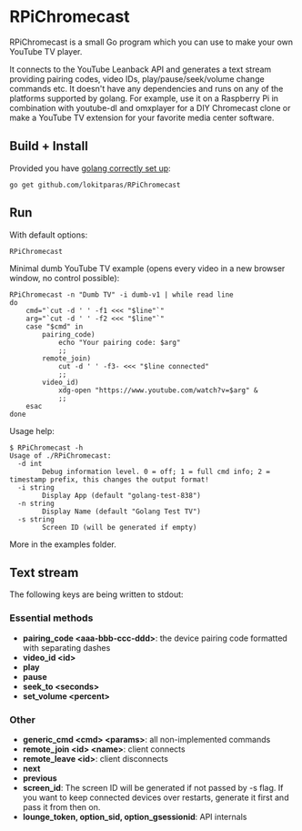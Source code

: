 # RPiChromecast
RPiChromecast is a small Go program which you can use to make your own YouTube TV player.

It connects to the YouTube Leanback API and generates a text stream providing pairing codes, video IDs,
play/pause/seek/volume change commands etc. It doesn't have any dependencies and runs on any of the platforms supported by golang.
For example, use it on a Raspberry Pi in combination with youtube-dl and omxplayer for a DIY Chromecast clone or make a YouTube TV
extension for your favorite media center software.

## Build + Install
Provided you have [golang correctly set up](https://golang.org/doc/install):

    go get github.com/lokitparas/RPiChromecast

## Run
With default options:

    RPiChromecast

Minimal dumb YouTube TV example (opens every video in a new browser window, no control possible):

    RPiChromecast -n "Dumb TV" -i dumb-v1 | while read line
    do
        cmd="`cut -d ' ' -f1 <<< "$line"`"
        arg="`cut -d ' ' -f2 <<< "$line"`"
        case "$cmd" in
            pairing_code)
                echo "Your pairing code: $arg"
                ;;
            remote_join)
                cut -d ' ' -f3- <<< "$line connected"
                ;;
            video_id)
                xdg-open "https://www.youtube.com/watch?v=$arg" &
                ;;
        esac
    done

Usage help:

	$ RPiChromecast -h
	Usage of ./RPiChromecast:
	  -d int
			Debug information level. 0 = off; 1 = full cmd info; 2 = timestamp prefix, this changes the output format!
	  -i string
			Display App (default "golang-test-838")
	  -n string
			Display Name (default "Golang Test TV")
	  -s string
			Screen ID (will be generated if empty)

More in the examples folder.

## Text stream
The following keys are being written to stdout:
### Essential methods
* **pairing_code \<aaa-bbb-ccc-ddd\>**: the device pairing code formatted with separating dashes
* **video\_id \<id\>**
* **play**
* **pause**
* **seek\_to \<seconds\>**
* **set\_volume \<percent\>**

### Other
* **generic\_cmd \<cmd\> \<params\>**: all non-implemented commands
* **remote\_join \<id\> \<name\>**: client connects
* **remote\_leave \<id\>**: client disconnects
* **next**
* **previous**
* **screen\_id**: The screen ID will be generated if not passed by -s flag. If you want to keep connected devices over restarts, generate it first and pass it from then on.
* **lounge\_token, option\_sid, option\_gsessionid**: API internals

